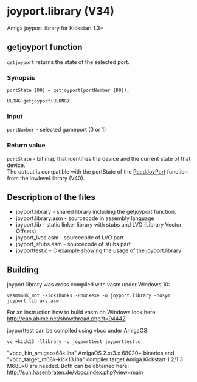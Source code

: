 # joyport.library (V34)
Amiga joyport.library for Kickstart 1.3+

## getjoyport function
`getjoyport` returns the state of the selected port.

### Synopsis
`portState [D0] = getjoyport(portNumber [D0]);`  

`ULONG getjoyport(ULONG);`

### Input
`portNumber` - selected gameport (0 or 1)

### Return value
`portState` - bit map that identifies the device and the current state of that device.  
The output is compatible with the portState of the [ReadJoyPort](http://amigadev.elowar.com/read/ADCD_2.1/Includes_and_Autodocs_3._guide/node0468.html) function from the lowlevel.library (V40).

## Description of the files

+ joyport.library - shared library including the getjoyport function.
+ joyport.library.asm - sourcecode in assembly language
+ joyport.lib - static linker library with stubs and LVO (Library Vector Offsets)
+ joyport_lvos.asm - sourcecode of LVO part
+ joyport_stubs.asm - sourcecode of stubs part
+ joyporttest.c - C example showing the usage of the joyport.library

## Building

joyport.library was cross compiled with vasm under Windows 10:
```shell
vasmm68k_mot -kick1hunks -Fhunkexe -o joyport.library -nosym joyport.library.asm
```
For an instruction how to build vasm on Windows look here: http://eab.abime.net/showthread.php?t=94442


joyporttest can be compiled using vbcc under AmigaOS:
```shell
vc +kick13 -llibrary -o joyporttest joyporttest.c
```
"vbcc_bin_amigaos68k.lha" AmigaOS 2.x/3.x 68020+ binaries and "vbcc_target_m68k-kick13.lha" compiler target Amiga Kickstart 1.2/1.3 M680x0 are needed. Both can be obtained here: http://sun.hasenbraten.de/vbcc/index.php?view=main
